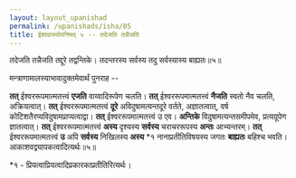 ```yaml
---
layout: layout_upanishad
permalink: /upanishads/isha/05
title: ईशावास्योपनिषत् ५ -- तदेजति तन्नैजति
---
```


<div class="mulam" markdown="1">
तदेजति तन्नैजति तद्दूरे तद्वन्तिके।  
तदन्तरस्य सर्वस्य तदु सर्वस्यास्य बाह्यतः॥५॥
</div>

मन्त्राणामालस्याभावादुक्तमेवार्थं पुनराह --

**तत्** ईश्वररूपमात्मतत्त्वं **एजति** वाय्वादिरूपेण चलति। 
**तत्** ईश्वररूपमात्मतत्त्वं **नैजति** स्वतो नैव चलति, अक्रियत्वात्। 
**तत्** ईश्वररूपमात्मतत्त्वं **दूरे** अविदुषामत्यन्तदूरे वर्तते, अज्ञातत्वात्, वर्ष कोटिशतैरप्यविदुषामप्राप्यत्वाद्वा। 
**तत्** ईश्वररूपमात्मतत्त्वं उ एव। **अन्तिके** विदुषामत्यन्तसमीपमेव, प्रत्यग्रूपेण ज्ञातत्वात्। 
**तत्** ईश्वररूपमात्मतत्त्वं **अस्य** दृश्यस्य **सर्वस्य** चराचररूपस्य **अन्तः** आभ्यन्तरम्। 
**तत्** ईश्वररूपमात्मतत्त्वं **उ** अपि **सर्वस्य** निखिलस्य **अस्य** *१ नानाप्रतीतिविषयस्य जगतः **बाह्यतः** बहिश्च भवति। आकाशवद्व्यापकत्वादित्यर्थः॥५॥

*१ - प्रियत्वाप्रियत्वादिप्रकारकाप्रतीतिरित्यर्थः।